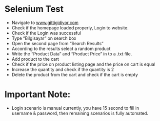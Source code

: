 # Selenium Test
- Navigate to www.gittigidiyor.com
- Check if the homepage loaded properly, Login to website.
- Check if the Login was successful
- Type “Bilgisayar” on search box
- Open the second page from “Search Results”
- According to the results select a random product
- Write the “Product Data” and “Product Price” in to a .txt file.
- Add product to the cart
- Check if the price on product listing page and the price on cart is equal
- Increase the quantity and check if the quantity is 2
- Delete the product from the cart and check if the cart is empty

# Important Note: 
- Login scenario is manual currently, you have 15 second to fill in username & password, then remaining scenarios is fully automated.
